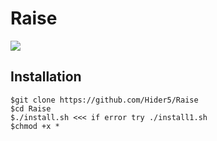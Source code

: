 # Raise
![](https://img.shields.io/badge/Ruby-yellowgreen.svg)

## Installation
```
$git clone https://github.com/Hider5/Raise
$cd Raise
$./install.sh <<< if error try ./install1.sh
$chmod +x *
```
